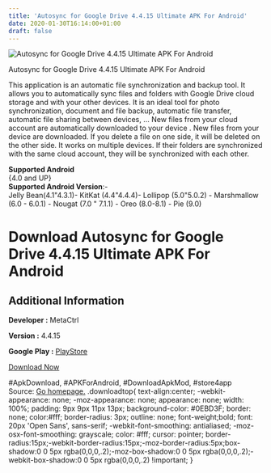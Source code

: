 ```yaml
---
title: 'Autosync for Google Drive 4.4.15 Ultimate APK For Android'
date: 2020-01-30T16:14:00+01:00
draft: false
---
```


![Autosync for Google Drive 4.4.15 Ultimate APK For Android](https://i2.wp.com/apkhome.net/wp-content/uploads/2020/01/Autosync-for-Google-Drive-4.4.15-Ultimate.png "Autosync for Google Drive 4.4.15 Ultimate APK For Android")

  

Autosync for Google Drive 4.4.15 Ultimate APK For Android

This application is an automatic file synchronization and backup tool. It allows you to automatically sync files and folders with Google Drive cloud storage and with your other devices. It is an ideal tool for photo synchronization, document and file backup, automatic file transfer, automatic file sharing between devices, ... New files from your cloud account are automatically downloaded to your device . New files from your device are downloaded. If you delete a file on one side, it will be deleted on the other side. It works on multiple devices. If their folders are synchronized with the same cloud account, they will be synchronized with each other.

**Supported Android**  
{4.0 and UP}  
**Supported Android Version**:-  
Jelly Bean(4.1"4.3.1)- KitKat (4.4"4.4.4)- Lollipop (5.0"5.0.2) - Marshmallow (6.0 - 6.0.1) - Nougat (7.0 " 7.1.1) - Oreo (8.0-8.1) - Pie (9.0)

Download Autosync for Google Drive 4.4.15 Ultimate APK For Android
==================================================================

Additional Information
----------------------

**Developer :** MetaCtrl

**Version :** 4.4.15

**Google Play :** [PlayStore](https://play.google.com/store/apps/details?id=com.ttxapps.drivesync)

  

[Download Now](https://store4app.co/post/autosync-for-google-drive-4-4-15-ultimate-apk-for-android_1580391213)

  
#ApkDownload, #APKForAndroid, #DownloadApkMod, #store4app  
Source: [Go homepage.](https://store4app.co/post/autosync-for-google-drive-4-4-15-ultimate-apk-for-android_1580391213) .downloadtop{ text-align:center; -webkit-appearance: none; -moz-appearance: none; appearance: none; width: 100%; padding: 9px 9px 11px 13px; background-color: #0EBD3F; border: none; color:#fff; border-radius: 3px; outline: none; font-weight;bold; font: 20px 'Open Sans', sans-serif; -webkit-font-smoothing: antialiased; -moz-osx-font-smoothing: grayscale; color: #fff; cursor: pointer; border-radius:15px;-webkit-border-radius:15px;-moz-border-radius:5px;box-shadow:0 0 5px rgba(0,0,0,.2);-moz-box-shadow:0 0 5px rgba(0,0,0,.2);-webkit-box-shadow:0 0 5px rgba(0,0,0,.2) !important; }